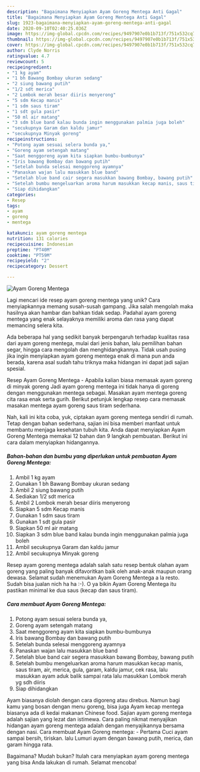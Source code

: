```yaml
---
description: "Bagaimana Menyiapkan Ayam Goreng Mentega Anti Gagal"
title: "Bagaimana Menyiapkan Ayam Goreng Mentega Anti Gagal"
slug: 1923-bagaimana-menyiapkan-ayam-goreng-mentega-anti-gagal
date: 2020-09-10T02:40:25.036Z
image: https://img-global.cpcdn.com/recipes/9497907e0b1b713f/751x532cq70/ayam-goreng-mentega-foto-resep-utama.jpg
thumbnail: https://img-global.cpcdn.com/recipes/9497907e0b1b713f/751x532cq70/ayam-goreng-mentega-foto-resep-utama.jpg
cover: https://img-global.cpcdn.com/recipes/9497907e0b1b713f/751x532cq70/ayam-goreng-mentega-foto-resep-utama.jpg
author: Clyde Norris
ratingvalue: 4.7
reviewcount: 5
recipeingredient:
- "1 kg ayam"
- "1 bh Bawang Bombay ukuran sedang"
- "2 siung bawang putih"
- "1/2 sdt merica"
- "2 Lombok merah besar diiris menyerong"
- "5 sdm Kecap manis"
- "1 sdm saus tiram"
- "1 sdt gula pasir"
- "50 ml air matang"
- "3 sdm blue band kalau bunda ingin menggunakan palmia juga boleh"
- "secukupnya Garam dan kaldu jamur"
- "secukupnya Minyak goreng"
recipeinstructions:
- "Potong ayam sesuai selera bunda ya,"
- "Goreng ayam setengah matang"
- "Saat menggoreng ayam kita siapkan bumbu-bumbunya"
- "Iris bawang Bombay dan bawang putih"
- "Setelah bunda selesai menggoreng ayamnya"
- "Panaskan wajan lalu masukkan blue band"
- "Setelah blue band cair segera masukkan bawang Bombay, bawang putih"
- "Setelah bumbu mengeluarkan aroma harum masukkan kecap manis, saus tiram, air, merica, gula, garam, kaldu jamur, cek rasa, lalu masukkan ayam aduk balik sampai rata lalu masukkan Lombok merah yg sdh diiris"
- "Siap dihidangkan"
categories:
- Resep
tags:
- ayam
- goreng
- mentega

katakunci: ayam goreng mentega 
nutrition: 131 calories
recipecuisine: Indonesian
preptime: "PT40M"
cooktime: "PT59M"
recipeyield: "2"
recipecategory: Dessert

---
```



![Ayam Goreng Mentega](https://img-global.cpcdn.com/recipes/9497907e0b1b713f/751x532cq70/ayam-goreng-mentega-foto-resep-utama.jpg)

Lagi mencari ide resep ayam goreng mentega yang unik? Cara menyiapkannya memang susah-susah gampang. Jika salah mengolah maka hasilnya akan hambar dan bahkan tidak sedap. Padahal ayam goreng mentega yang enak selayaknya memiliki aroma dan rasa yang dapat memancing selera kita.

Ada beberapa hal yang sedikit banyak berpengaruh terhadap kualitas rasa dari ayam goreng mentega, mulai dari jenis bahan, lalu pemilihan bahan segar, hingga cara mengolah dan menghidangkannya. Tidak usah pusing jika ingin menyiapkan ayam goreng mentega enak di mana pun anda berada, karena asal sudah tahu triknya maka hidangan ini dapat jadi sajian spesial.

Resep Ayam Goreng Mentega - Apabila kalian biasa memasak ayam goreng di minyak goreng Jadi ayam goreng mentega ini tidak hanya di goreng dengan menggunakan mentega sebagai. Masakan ayam mentega goreng cita rasa enak serta gurih. Berikut petunjuk lengkap resep cara memasak masakan mentega ayam goreng saus tiram sederhana.


Nah, kali ini kita coba, yuk, ciptakan ayam goreng mentega sendiri di rumah. Tetap dengan bahan sederhana, sajian ini bisa memberi manfaat untuk membantu menjaga kesehatan tubuh kita. Anda dapat menyiapkan Ayam Goreng Mentega memakai 12 bahan dan 9 langkah pembuatan. Berikut ini cara dalam menyiapkan hidangannya.

<!--inarticleads1-->

##### Bahan-bahan dan bumbu yang diperlukan untuk pembuatan Ayam Goreng Mentega:

1. Ambil 1 kg ayam
1. Gunakan 1 bh Bawang Bombay ukuran sedang
1. Ambil 2 siung bawang putih
1. Sediakan 1/2 sdt merica
1. Ambil 2 Lombok merah besar diiris menyerong
1. Siapkan 5 sdm Kecap manis
1. Gunakan 1 sdm saus tiram
1. Gunakan 1 sdt gula pasir
1. Siapkan 50 ml air matang
1. Siapkan 3 sdm blue band kalau bunda ingin menggunakan palmia juga boleh
1. Ambil secukupnya Garam dan kaldu jamur
1. Ambil secukupnya Minyak goreng


Resep ayam goreng mentega adalah salah satu resep bentuk olahan ayam goreng yang paling banyak difavoritkan baik oleh anak-anak maupun orang dewasa. Selamat sudah menemukan Ayam Goreng Mentega a la resto. Sudah bisa jualan nich ha ha :-). O ya bikin Ayam Goreng Mentega itu pastikan minimal ke dua saus (kecap dan saus tiram). 

<!--inarticleads2-->

##### Cara membuat Ayam Goreng Mentega:

1. Potong ayam sesuai selera bunda ya,
1. Goreng ayam setengah matang
1. Saat menggoreng ayam kita siapkan bumbu-bumbunya
1. Iris bawang Bombay dan bawang putih
1. Setelah bunda selesai menggoreng ayamnya
1. Panaskan wajan lalu masukkan blue band
1. Setelah blue band cair segera masukkan bawang Bombay, bawang putih
1. Setelah bumbu mengeluarkan aroma harum masukkan kecap manis, saus tiram, air, merica, gula, garam, kaldu jamur, cek rasa, lalu masukkan ayam aduk balik sampai rata lalu masukkan Lombok merah yg sdh diiris
1. Siap dihidangkan


Ayam biasanya diolah dengan cara digoreng atau direbus. Namun bagi kamu yang bosan dengan menu goreng, bisa juga Ayam kecap mentega biasanya ada di kedai makanan Chinese food. Sajian ayam goreng mentega adalah sajian yang lezat dan istimewa. Cara paling nikmat menyajikan hidangan ayam goreng mentega adalah dengan menyajikannya bersama dengan nasi. Cara membuat Ayam Goreng mentega: - Pertama Cuci ayam sampai bersih, tiriskan. lalu Lumuri ayam dengan bawang putih, merica, dan garam hingga rata. 

Bagaimana? Mudah bukan? Itulah cara menyiapkan ayam goreng mentega yang bisa Anda lakukan di rumah. Selamat mencoba!

